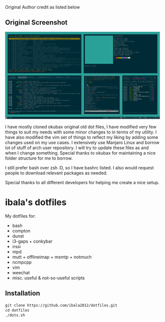 Original Author credit as listed below
## Original Screenshot
![ScreenShot](https://raw.githubusercontent.com/okubax/dotfiles-old/master/screenshot.png)

I have mostly cloned okubax original old dot files, I have modified
very few things to suit my needs with some minor changes to in terms of my utility.
I have also modified the vim set of things to reflect my liking by adding some
changes used on my use cases.
I extensively use Manjaro Linux and borrow lot of stuff of arch user repository.
I will try to update these files as and when I change something.
Special thanks to okubax for maintaining a nice folder structure for me to borrow.

I still prefer bash over zsh :D, so I have bashrc listed.
I also would request people to download relevant packages as needed.

Special thanks to all different developers for helping me create a nice setup.

# ibala's dotfiles
My dotfiles for:
* bash
* compton
* dunst
* i3-gaps + conkybar
* irssi
* mpd
* mutt + offlineimap + msmtp + notmuch
* ncmpcpp
* vim
* weechat
* misc. useful & not-so-useful scripts

## Installation
	git clone https://github.com/ibala2012/dotfiles.git
	cd dotfiles
	./dots.sh

